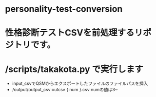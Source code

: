 # personality-test-conversion
# 性格診断テストCSVを前処理するリポジトリです。

# /scripts/takakota.py で実行します
 * input_csvでQSMからエクスポートしたファイルのファイルパスを挿入
 * /output/output_csv outcsv { num }.csv  numの値は3~
